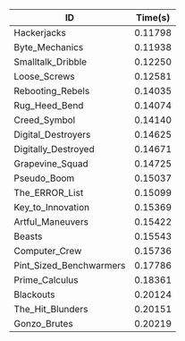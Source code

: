 |ID|Time(s)|
|-|-|
|Hackerjacks|0.11798|
|Byte_Mechanics|0.11938|
|Smalltalk_Dribble|0.12250|
|Loose_Screws|0.12581|
|Rebooting_Rebels|0.14035|
|Rug_Heed_Bend|0.14074|
|Creed_Symbol|0.14140|
|Digital_Destroyers|0.14625|
|Digitally_Destroyed|0.14671|
|Grapevine_Squad|0.14725|
|Pseudo_Boom|0.15037|
|The_ERROR_List|0.15099|
|Key_to_Innovation|0.15369|
|Artful_Maneuvers|0.15422|
|Beasts|0.15543|
|Computer_Crew|0.15736|
|Pint_Sized_Benchwarmers|0.17786|
|Prime_Calculus|0.18361|
|Blackouts|0.20124|
|The_Hit_Blunders|0.20151|
|Gonzo_Brutes|0.20219|
